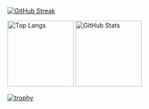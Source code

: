 [![GitHub Streak](https://streak-stats.demolab.com?user=cuon-tokuda&theme=dark)](https://git.io/streak-stats)

<p align="left"> 
  <img alt="Top Langs" height="150px" src="https://github-readme-stats.vercel.app/api/top-langs/?username=cuon-tokuda&layout=compact&show_icons=true&theme=onedark&private=true" />
  <img alt="GitHub Stats" height="150px" src="https://github-readme-stats.vercel.app/api?username=cuon-tokuda&theme=onedark&show_icons=true&show=pr" />
</p>

[![trophy](https://github-profile-trophy.vercel.app/?username=cuon-tokuda&theme=onedark&column=9)](https://github.com/ryo-ma/github-profile-trophy)
